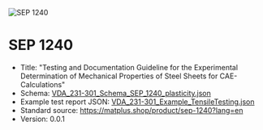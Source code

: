 ![SEP 1240](https://github.com/user-attachments/assets/b21e1412-e7df-4388-a324-79cb23a7d63b)

# SEP 1240
- Title: "Testing and Documentation Guideline for the Experimental Determination of Mechanical Properties of Steel Sheets for CAE-Calculations"
- Schema: [VDA_231-301_Schema_SEP_1240_plasticity.json](./VDA_231-301_Schema_SEP_1240_plasticity.json)
- Example test report JSON: [VDA_231-301_Example_TensileTesting.json](./VDA_231-301_Example_TensileTesting.json)
- Standard source: https://matplus.shop/product/sep-1240?lang=en
- Version: 0.0.1
